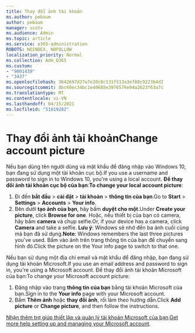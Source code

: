 ```yaml
---
title: Thay đổi ảnh tài khoản
ms.author: pebaum
author: pebaum
manager: scotv
ms.audience: Admin
ms.topic: article
ms.service: o365-administration
ROBOTS: NOINDEX, NOFOLLOW
localization_priority: Normal
ms.collection: Adm_O365
ms.custom:
- "9001439"
- "3437"
ms.openlocfilehash: 3642697d27a7e20c8c131f513a3ef80c9223b4d2
ms.sourcegitcommit: 8bc60ec34bc1e40685e3976576e04a2623f63a7c
ms.translationtype: MT
ms.contentlocale: vi-VN
ms.lasthandoff: 04/15/2021
ms.locfileid: "51819282"
---
```

# <a name="change-account-picture"></a><span data-ttu-id="a4d59-102">Thay đổi ảnh tài khoản</span><span class="sxs-lookup"><span data-stu-id="a4d59-102">Change account picture</span></span>

<span data-ttu-id="a4d59-103">Nếu bạn dùng tên người dùng và mật khẩu để đăng nhập vào Windows 10, bạn đang sử dụng một tài khoản cục bộ.</span><span class="sxs-lookup"><span data-stu-id="a4d59-103">If you use a username and password to sign in to Windows 10, you're using a local account.</span></span> <span data-ttu-id="a4d59-104">**Để thay đổi ảnh tài khoản cục bộ của bạn**:</span><span class="sxs-lookup"><span data-stu-id="a4d59-104">**To change your local account picture**:</span></span>

1. <span data-ttu-id="a4d59-105">Đi đến **bắt đầu**  >  **cài đặt**  >  **tài khoản**  >  **thông tin của bạn**.</span><span class="sxs-lookup"><span data-stu-id="a4d59-105">Go to **Start** > **Settings** > **Accounts** > **Your info**.</span></span>
2. <span data-ttu-id="a4d59-106">Bên dưới **tạo ảnh của bạn**, hãy bấm **duyệt cho một**.</span><span class="sxs-lookup"><span data-stu-id="a4d59-106">Under **Create your picture**, click **Browse for one**.</span></span> <span data-ttu-id="a4d59-107">Hoặc, nếu thiết bị của bạn có camera, hãy bấm **camera** và chụp selfie.</span><span class="sxs-lookup"><span data-stu-id="a4d59-107">Or, if your device has a camera, click **Camera** and take a selfie.</span></span> 
    <span data-ttu-id="a4d59-108">**Lưu ý**: Windows sẽ nhớ đến ba ảnh cuối cùng mà bạn đã sử dụng.</span><span class="sxs-lookup"><span data-stu-id="a4d59-108">**Note**: Windows remembers the last three pictures you've used.</span></span> <span data-ttu-id="a4d59-109">Bấm vào ảnh trên trang thông tin của bạn để chuyển sang hình đó.</span><span class="sxs-lookup"><span data-stu-id="a4d59-109">Click the picture on the Your info page to switch to that one.</span></span>

<span data-ttu-id="a4d59-110">Nếu bạn sử dụng một địa chỉ email và mật khẩu để đăng nhập, bạn đang sử dụng tài khoản Microsoft.</span><span class="sxs-lookup"><span data-stu-id="a4d59-110">If you use an email address and password to sign in, you're using a Microsoft account.</span></span> <span data-ttu-id="a4d59-111">Để thay đổi ảnh tài khoản Microsoft của bạn:</span><span class="sxs-lookup"><span data-stu-id="a4d59-111">To change your Microsoft account picture:</span></span>

1. <span data-ttu-id="a4d59-112">Đăng nhập vào trang **thông tin của bạn** bằng tài khoản Microsoft của bạn.</span><span class="sxs-lookup"><span data-stu-id="a4d59-112">Sign in to the **Your info** page with your Microsoft account.</span></span>
2. <span data-ttu-id="a4d59-113">Bấm **Thêm ảnh** hoặc **thay đổi ảnh**, rồi làm theo hướng dẫn.</span><span class="sxs-lookup"><span data-stu-id="a4d59-113">Click **Add picture** or **Change picture**, and then follow the instructions.</span></span>

<span data-ttu-id="a4d59-114">[Nhận thêm trợ giúp thiết lập và quản lý tài khoản Microsoft của bạn](https://support.microsoft.com/products/microsoft-account?category=manage-account).</span><span class="sxs-lookup"><span data-stu-id="a4d59-114">[Get more help setting up and managing your Microsoft account](https://support.microsoft.com/products/microsoft-account?category=manage-account).</span></span>
